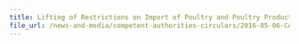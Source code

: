 ```yaml
---
title: Lifting of Restrictions on Import of Poultry and Poultry Products from Dubois County, Indiana of USA 
file_url: /news-and-media/competent-authorities-circulars/2016-05-06-CA2.pdf
---
```

